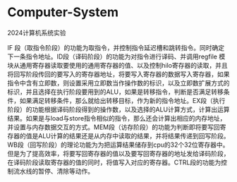 # Computer-System
2024计算机系统实验

IF 段（取指令阶段）的功能为取指令，并控制指令延迟槽和跳转指令。同时确定下一条指令地址。ID段（译码阶段）的功能为对指令进行译码、并调用regfile 模块从通用寄存器读取要使用的通用寄存器的值、以及控制hilo寄存器的读取，并且将回写阶段传回的要写入的寄存器地址，将要写入寄存器的数据写入寄存器，如果指令中含有立即数，则设置采用立即数当作操作数的标识，以及立即数扩展方式的标识，并且选择在执行阶段要用到的ALU，如果是转移指令，判断是否满足转移条件，如果满足转移条件，那么就给出转移目标，作为新的指令地址。EX段（执行阶段）的功能根据译码阶段得到的操作数，以及选择的ALU计算方式，计算出运算结果。如果是与load与store指令相似的指令，那么还会计算出相应的内存地址，并设置与内存数据交互的方式。MEM段（访存阶段）的功能为判断即将要写回寄存器的值是ALU计算的结果还是从内存中读取的结果，并将结果传递到回写阶段。WB段（回写阶段）的理论功能为为把运算结果储存到cpu的32个32位寄存器中。但是为了提高效率，将要写回寄存器的值以及要写回寄存器的地址发给译码阶段，在译码阶段读取寄存器的值的同时，将值写入对应的寄存器。CTRL段的功能为控制流水线的暂停、清除等动作。 
